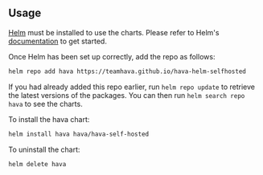 ## Usage

[Helm](https://helm.sh) must be installed to use the charts.  Please refer to
Helm's [documentation](https://helm.sh/docs) to get started.

Once Helm has been set up correctly, add the repo as follows:

```sh
helm repo add hava https://teamhava.github.io/hava-helm-selfhosted
```

If you had already added this repo earlier, run `helm repo update` to retrieve
the latest versions of the packages.  You can then run `helm search repo
hava` to see the charts.

To install the hava chart:

```sh
helm install hava hava/hava-self-hosted
```

To uninstall the chart:

```sh
helm delete hava
```
